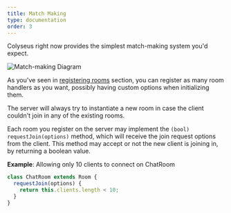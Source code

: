 ```yaml
---
title: Match Making
type: documentation
order: 3
---
```


Colyseus right now provides the simplest match-making system you'd expect.

![Match-making Diagram](http://www.gliffy.com/go/publish/image/10069321/L.png)

As you've seen in [registering rooms](registering-rooms) section, you can register as many room handlers as you want, possibly having custom options when initializing them.

The server will always try to instantiate a new room in case the client couldn't join in any of the existing rooms.

Each room you register on the server may implement the `(bool) requestJoin(options)` method, which will receive the join request options from the client. This method may accept or not the new client is joining in, by returning a boolean value.

**Example**: Allowing only 10 clients to connect on ChatRoom

```javascript
class ChatRoom extends Room {
  requestJoin(options) {
    return this.clients.length < 10;
  }
}
```

